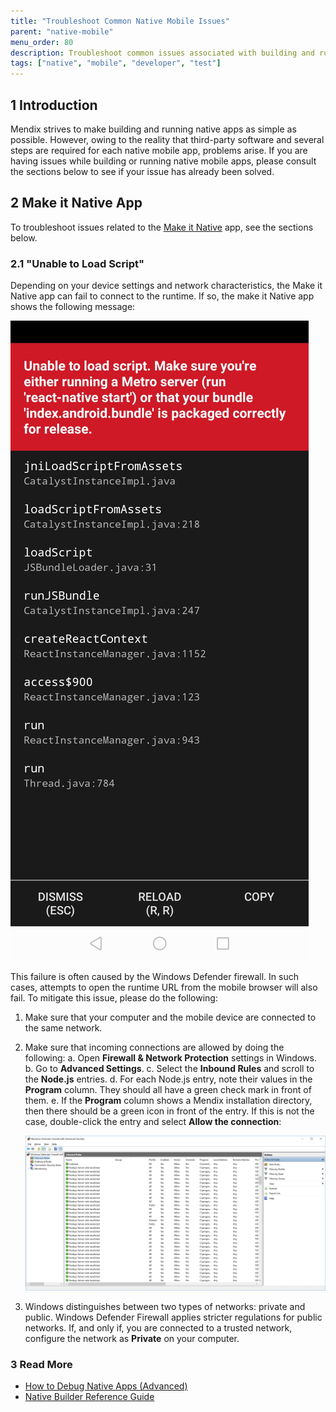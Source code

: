 ```yaml
---
title: "Troubleshoot Common Native Mobile Issues"
parent: "native-mobile"
menu_order: 80
description: Troubleshoot common issues associated with building and running native mobile apps.
tags: ["native", "mobile", "developer", "test"]
---
```


## 1 Introduction

Mendix strives to make building and running native apps as simple as possible. However, owing to the reality that third-party software and several steps are required for each native mobile app, problems arise. If you are having issues while building or running native mobile apps, please consult the sections below to see if your issue has already been solved.

## 2 Make it Native App

To troubleshoot issues related to the [Make it Native](/refguide/getting-the-make-it-native-app) app, see the sections below.

### 2.1 "Unable to Load Script"

Depending on your device settings and network characteristics, the Make it Native app can fail to connect to the runtime. If so, the make it Native app shows the following message:

![unable to load script](attachments/unabletoloadscript.png)

This failure is often caused by the Windows Defender firewall. In such cases, attempts to open the runtime URL from the mobile browser will also fail. To mitigate this issue, please do the following:

1. Make sure that your computer and the mobile device are connected to the same network.
1. Make sure that incoming connections are allowed by doing the following:
    a. Open **Firewall & Network Protection** settings in Windows.
    b. Go to **Advanced Settings**.
    c. Select the **Inbound Rules** and scroll to the **Node.js** entries.
    d. For each Node.js entry, note their values in the **Program** column. They should all have a green check mark in front of them. 
    e. If the **Program** column shows a Mendix installation directory, then there should be a green icon in front of the entry. If this is not the case, double-click the entry and select **Allow the connection**:
    
    ![inbound rules](attachments/inboundrules.png)

1. Windows distinguishes between two types of networks: private and public. Windows Defender Firewall applies stricter regulations for public networks. If, and only if, you are connected to a trusted network, configure the network as **Private** on your computer.

### 3 Read More

* [How to Debug Native Apps (Advanced)](native-debug)
* [Native Builder Reference Guide](/refguide/native-builder)
